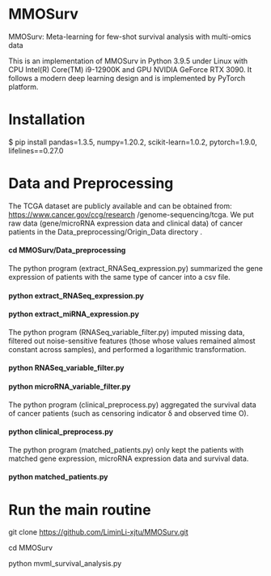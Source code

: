 # MMOSurv

MMOSurv: Meta-learning for few-shot survival analysis with multi-omics data

This is an implementation of MMOSurv in Python 3.9.5 under Linux with CPU Intel(R) Core(TM) i9-12900K and GPU NVIDIA GeForce RTX 3090. It follows a modern deep learning design and is implemented by PyTorch platform.

# Installation

$ pip install pandas=1.3.5, numpy=1.20.2, scikit-learn=1.0.2, pytorch=1.9.0, lifelines==0.27.0


# Data and Preprocessing

The TCGA dataset are publicly available and can be obtained from: https://www.cancer.gov/ccg/research /genome-sequencing/tcga. We put raw data (gene/microRNA expression data and clinical data) of cancer patients in the Data_preprocessing/Origin_Data directory .

#### cd MMOSurv/Data_preprocessing

The python program (extract_RNASeq_expression.py) summarized the gene expression of patients with the same type of cancer into a csv file. 

#### python extract_RNASeq_expression.py

#### python extract_miRNA_expression.py

The python program (RNASeq_variable_filter.py) imputed missing data, filtered out noise-sensitive features (those whose values ​​remained almost constant across samples), and performed a logarithmic transformation.

#### python RNASeq_variable_filter.py

#### python microRNA_variable_filter.py

The python program (clinical_preprocess.py)  aggregated the survival data of cancer patients (such as censoring indicator δ and observed time O).

#### python clinical_preprocess.py

The python program (matched_patients.py) only kept the patients with matched gene expression, microRNA expression data and survival data.

#### python matched_patients.py

# Run the main routine

git clone https://github.com/LiminLi-xjtu/MMOSurv.git

cd MMOSurv

python mvml_survival_analysis.py
